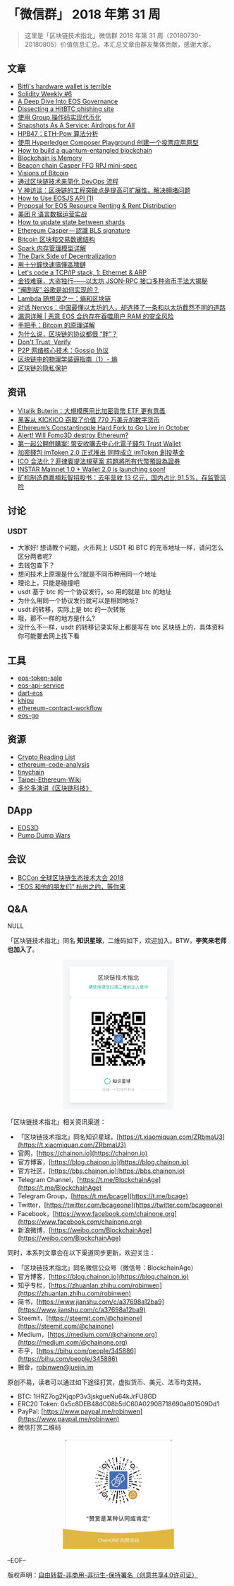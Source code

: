 # 「微信群」 2018 年第 31 周

> 这里是「区块链技术指北」微信群 2018 年第 31 周（20180730-20180805）价值信息汇总。本汇总文章由群友集体贡献，感谢大家。

## 文章

* [Bitfi's hardware wallet is terrible](https://bbs.chainon.io/d/972-bitfi-s-hardware-wallet-is-terrible)
* [Solidity Weekly #6](https://bbs.chainon.io/d/973-solidity-weekly-6)
* [A Deep Dive Into EOS Governance](https://bbs.chainon.io/d/974-a-deep-dive-into-eos-governance)
* [Dissecting a HitBTC phishing site](https://bbs.chainon.io/d/979-dissecting-a-hitbtc-phishing-site)
* [使用 Group 操作码实现代币化](https://bbs.chainon.io/d/980-group)
* [Snapshots As A Service: Airdrops for All](https://bbs.chainon.io/d/981-snapshots-as-a-service-airdrops-for-all)
* [HPB47：ETH-Pow 算法分析](https://bbs.chainon.io/d/983-hpb47-eth-pow)
* [使用 Hyperledger Composer Playground 创建一个投票应用原型](https://bbs.chainon.io/d/984-hyperledger-composer-playground)
* [How to build a quantum-entangled blockchain](https://bbs.chainon.io/d/987-how-to-build-a-quantum-entangled-blockchain)
* [Blockchain is Memory](https://bbs.chainon.io/d/988-blockchain-is-memory)
* [Beacon chain Casper FFG RPJ mini-spec](https://bbs.chainon.io/d/990-beacon-chain-casper-ffg-rpj-mini-spec)
* [Visions of Bitcoin](https://bbs.chainon.io/d/991-visions-of-bitcoin)
* [通过区块链技术来简化 DevOps 流程](https://bbs.chainon.io/d/993-devops)
* [V 神访谈：区块链的工程突破点是提高可扩展性，解决拥堵问题](https://bbs.chainon.io/d/994-v)
* [How to Use EOSJS API (1)](https://bbs.chainon.io/d/996-how-to-use-eosjs-api-1)
* [Proposal for EOS Resource Renting & Rent Distribution](https://bbs.chainon.io/d/1009-proposal-for-eos-resource-renting-rent-distribution)
* [美团 R 语言数据运营实战](https://bbs.chainon.io/d/1010-r)
* [How to update state between shards](https://bbs.chainon.io/d/1011-how-to-update-state-between-shards)
* [Ethereum Casper — 認識 BLS signature](https://bbs.chainon.io/d/1012-ethereum-casper-bls-signature)
* [Bitcoin 区块和交易数据结构](https://bbs.chainon.io/d/999-bitcoin)
* [Spark 内存管理模型详解](https://bbs.chainon.io/d/1001-spark)
* [The Dark Side of Decentralization](https://bbs.chainon.io/d/1003-the-dark-side-of-decentralization)
* [用十分鐘快速搞懂區塊鏈](https://bbs.chainon.io/d/1004-introduction-to-blockchain)
* [Let's code a TCP/IP stack, 1: Ethernet & ARP](https://bbs.chainon.io/d/1006-let-s-code-a-tcp-ip-stack-1-ethernet-arp)
* [金钱难寐，大盗独行——以太坊 JSON-RPC 接口多种盗币手法大揭秘](https://bbs.chainon.io/d/1007-json-rpc)
* [“阉割版” 谷歌是如何实现的？](https://bbs.chainon.io/d/1008-google)
* [Lambda 随想录之一：熵和区块链](https://bbs.chainon.io/d/1016-lambda)
* [对话 Nervos：中国最懂以太坊的人，却选择了一条和以太坊截然不同的道路](https://bbs.chainon.io/d/1017-nervos)
* [漏洞详解 | 恶意 EOS 合约存在吞噬用户 RAM 的安全风险](https://bbs.chainon.io/d/1018-eos-ram)
* [手把手：Bitcoin 的原理详解](https://bbs.chainon.io/d/1019-bitcoin)
* [为什么说，区块链的协议都很 “胖”？](https://bbs.chainon.io/d/1020-blockchain)
* [Don't Trust, Verify](https://bbs.chainon.io/d/1021-don-t-trust-verify)
* [P2P 网络核心技术：Gossip 协议](https://bbs.chainon.io/d/1024-p2p-gossip)
* [区块链中的物理学装逼指南（1）- 熵](https://bbs.chainon.io/d/1026-entropy-1)
* [区块链的隐私保护](https://bbs.chainon.io/d/1027-privacy)

## 资讯

* [Vitalik Buterin：大規模應用比加密貨幣 ETF 更有意義](https://bbs.chainon.io/d/982-vitalik-buterin-etf)
* [黑客从 KICKICO 窃取了价值 770 万美元的数字货币](https://bbs.chainon.io/d/985-kickico-770)
* [Ethereum’s Constantinople Hard Fork to Go Live in October](https://bbs.chainon.io/d/986-ethereum-s-constantinople-hard-fork-to-go-live-in-october)
* [Alert! Will Fomo3D destroy Ethereum?](https://bbs.chainon.io/d/989-alert-will-fomo3d-destroy-ethereum)
* [第一起公開併購案! 幣安收購去中心化電子錢包 Trust Wallet](https://bbs.chainon.io/d/992-trust-wallet)
* [加密錢包 imToken 2.0 正式推出 同時成立 imToken 創投基金](https://bbs.chainon.io/d/998-imtoken-2-0-imtoken)
* [ICO 合法化？菲律賓提法規草案 前題將所有代幣預設為證券](https://bbs.chainon.io/d/1013-ico)
* [INSTAR Mainnet 1.0 + Wallet 2.0 is launching soon!](https://bbs.chainon.io/d/1002-instar-mainnet-1-0-wallet-2-0-is-launching-soon)
* [矿机制造商嘉楠耘智招股书：去年营收 13 亿元，国内占比 91.5%，存监管风险](https://bbs.chainon.io/d/1025-13-91-5)

## 讨论

### USDT

* 大家好! 想请教个问题，火币网上 USDT 和 BTC 的充币地址一样，请问怎么区分两者呢?
* 去钱包查下？
* 想问技术上原理是什么?就是不同币种用同一个地址
* 理论上，只能是碰撞吧
* usdt 基于 btc 的一个协议发行。so 用的就是 btc 的地址
* 为什么用同一个协议发行就可以是相同地址?
* usdt 的转移，实际上是 btc 的一次转账
* 哦，那不一样的地方是什么?
* 没什么不一样，usdt 的转移记录实际上都是写在 btc 区块链上的，具体资料你可能要去网上找下看

## 工具

* [eos-token-sale](https://bbs.chainon.io/d/969-eos-token-sale)
* [eos-api-service](https://bbs.chainon.io/d/971-eos-api-service)
* [dart-eos](https://bbs.chainon.io/d/977-dart-eos)
* [khipu](https://bbs.chainon.io/d/978-khipu)
* [ethereum-contract-workflow](https://bbs.chainon.io/d/997-ethereum-contract-workflow)
* [eos-go](https://bbs.chainon.io/d/1000-eos-go)

## 资源

* [Crypto Reading List](https://bbs.chainon.io/d/975-crypto-reading-list)
* [ethereum-code-analysis](https://bbs.chainon.io/d/976-ethereum-code-analysis)
* [tinychain](https://bbs.chainon.io/d/995-tinychain)
* [Taipei-Ethereum-Wiki](https://bbs.chainon.io/d/1005-taipei-ethereum-wiki)
* [多伦多演讲《区块链科技》](https://bbs.chainon.io/d/1028-blockchain-technology)

## DApp

* [EOS3D](https://bbs.chainon.io/d/968-eos3d)
* [Pump Dump Wars](https://bbs.chainon.io/d/970-pump-dump-wars)

## 会议

* [BCCon 全球区块链生态技术大会 2018](https://bbs.chainon.io/d/1022-bccon-2018)
* [“EOS 和他的朋友们” 杭州之约，等你来](https://bbs.chainon.io/d/1023-eos)

## Q&A

NULL

「区块链技术指北」同名 **知识星球**，二维码如下，欢迎加入。BTW，**李笑来老师也加入了**。

<div align=center><img width="50%" height="50%" src="https://raw.githubusercontent.com/BlockchainOne/WeChat/master/images/ZSXQ.jpg"/></div>

「区块链技术指北」相关资讯渠道：

* 「区块链技术指北」同名知识星球，[https://t.xiaomiquan.com/ZRbmaU3](https://t.xiaomiquan.com/ZRbmaU3)
* 官网，[https://chainon.io](https://chainon.io)
* 官方博客，[https://blog.chainon.io](https://blog.chainon.io)
* 官方社区，[https://bbs.chainon.io](https://bbs.chainon.io)
* Telegram Channel，[https://t.me/BlockchainAge](https://t.me/BlockchainAge)
* Telegram Group，[https://t.me/bcage](https://t.me/bcage)
* Twitter，[https://twitter.com/bcageone](https://twitter.com/bcageone)
* Facebook，[https://www.facebook.com/chainone.org](https://www.facebook.com/chainone.org)
* 新浪微博，[https://weibo.com/BlockchainAge](https://weibo.com/BlockchainAge)

同时，本系列文章会在以下渠道同步更新，欢迎关注：

* 「区块链技术指北」同名微信公众号（微信号：BlockchainAge）
* 官方博客，[https://blog.chainon.io](https://blog.chainon.io)
* 知乎专栏，[https://zhuanlan.zhihu.com/robinwen](https://zhuanlan.zhihu.com/robinwen)
* 简书，[https://www.jianshu.com/c/a37698a12ba9](https://www.jianshu.com/c/a37698a12ba9)
* Steemit，[https://steemit.com/@chainone](https://steemit.com/@chainone)
* Medium，[https://medium.com/@chainone.org](https://medium.com/@chainone.org)
* 币乎，[https://bihu.com/people/345886](https://bihu.com/people/345886)
* 掘金，[robinwen@juejin.im](https://juejin.im/user/5673ccae60b2260ee435f89a/posts)

原创不易，读者可以通过如下途径打赏，虚拟货币、美元、法币均支持。

* BTC: 1HRZ7og2KjqpP3v3jskgueNu64kJrFU8GD
* ERC20 Token: 0x5c8DEB48dC08b5dC60A0290B718690a801509Dd1
* PayPal: [https://www.paypal.me/robinwen](https://www.paypal.me/robinwen)
* 微信打赏二维码

<div align=center><img width="50%" height="50%" src="https://raw.githubusercontent.com/BlockchainOne/WeChat/master/images/WeChat.jpg"/></div>

–EOF–

版权声明：[自由转载-非商用-非衍生-保持署名（创意共享4.0许可证）](http://creativecommons.org/licenses/by-nc-nd/4.0/deed.zh)
